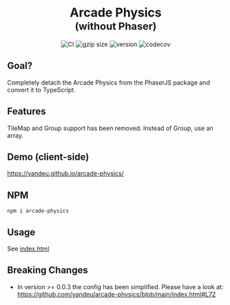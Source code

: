 <div style="text-align: center">
<h1>Arcade Physics<br /><small>(without Phaser)</small></h1>
</div>

<div style="text-align: center; margin-bottom: 8px">
  <a style="text-decoration: none" href="https://github.com/yandeu/arcade-physics/actions/workflows/main.yml">
    <img src="https://github.com/yandeu/arcade-physics/actions/workflows/main.yml/badge.svg" alt="CI" />
  </a>
  <a style="text-decoration: none" href="https://github.com/yandeu/arcade-physics/tree/gh-pages/bundle">
    <img
      src="https://badgen.net/badgesize/gzip/yandeu/arcade-physics/gh-pages/bundle/arcade-physics.min.js"
      alt="gzip size"
    />
  </a>
  <a style="text-decoration: none" href="https://www.npmjs.com/package/arcade-physics">
    <img src="https://img.shields.io/npm/v/arcade-physics" alt="version" />
  </a>
  <a style="text-decoration: none" href="https://codecov.io/gh/yandeu/arcade-physics">
    <img
      src="https://codecov.io/gh/yandeu/arcade-physics/branch/main/graph/badge.svg?token=7LZVKzgHUT"
      alt="codecov"
    />
  </a>
</div>

## Goal?

Completely detach the Arcade Physics from the PhaserJS package and convert it to TypeScript.

## Features

TileMap and Group support has been removed. Instead of Group, use an array.

## Demo (client-side)

https://yandeu.github.io/arcade-physics/

## NPM

`npm i arcade-physics`

## Usage

See [index.html](https://github.com/yandeu/arcade-physics/blob/main/index.html)

## Breaking Changes

- In version >= 0.0.3 the config has been simplified. Please have a look at:  
  https://github.com/yandeu/arcade-physics/blob/main/index.html#L72

